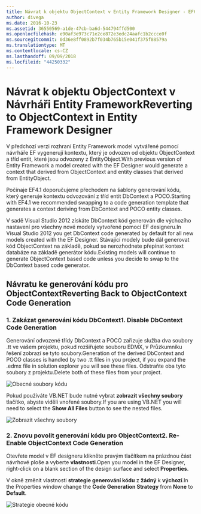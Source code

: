 ```yaml
---
title: Návrat k objektu ObjectContext v Entity Framework Designer - EF6
author: divega
ms.date: 2016-10-23
ms.assetid: 36550569-a1de-47cb-ba6d-544794ffd500
ms.openlocfilehash: e90af3e973c71e2ce872e3edc24aafc1b2ccce0f
ms.sourcegitcommit: 0d36e8ff0892b7f034b765b15e041f375f88579a
ms.translationtype: MT
ms.contentlocale: cs-CZ
ms.lasthandoff: 09/09/2018
ms.locfileid: "44250332"
---
```

# <a name="reverting-to-objectcontext-in-entity-framework-designer"></a><span data-ttu-id="fef11-102">Návrat k objektu ObjectContext v Návrháři Entity Framework</span><span class="sxs-lookup"><span data-stu-id="fef11-102">Reverting to ObjectContext in Entity Framework Designer</span></span>
<span data-ttu-id="fef11-103">V předchozí verzi rozhraní Entity Framework model vytvářené pomocí návrháře EF vygenerují kontextu, který je odvozen od objektu ObjectContext a tříd entit, které jsou odvozeny z EntityObject.</span><span class="sxs-lookup"><span data-stu-id="fef11-103">With previous version of Entity Framework a model created with the EF Designer would generate a context that derived from ObjectContext and entity classes that derived from EntityObject.</span></span>

<span data-ttu-id="fef11-104">Počínaje EF4.1 doporučujeme přechodem na šablony generování kódu, který generuje kontextu odvozování z tříd entit DbContext a POCO.</span><span class="sxs-lookup"><span data-stu-id="fef11-104">Starting with EF4.1 we recommended swapping to a code generation template that generates a context deriving from DbContext and POCO entity classes.</span></span>

<span data-ttu-id="fef11-105">V sadě Visual Studio 2012 získáte DbContext kód generován dle výchozího nastavení pro všechny nové modely vytvořené pomocí EF designeru.</span><span class="sxs-lookup"><span data-stu-id="fef11-105">In Visual Studio 2012 you get DbContext code generated by default for all new models created with the EF Designer.</span></span> <span data-ttu-id="fef11-106">Stávající modely bude dál generovat kód ObjectContext na základě, pokud se nerozhodnete přepínat kontext databáze na základě generátor kódu.</span><span class="sxs-lookup"><span data-stu-id="fef11-106">Existing models will continue to generate ObjectContext based code unless you decide to swap to the DbContext based code generator.</span></span>

## <a name="reverting-back-to-objectcontext-code-generation"></a><span data-ttu-id="fef11-107">Návratu ke generování kódu pro ObjectContext</span><span class="sxs-lookup"><span data-stu-id="fef11-107">Reverting Back to ObjectContext Code Generation</span></span>

### <a name="1-disable-dbcontext-code-generation"></a><span data-ttu-id="fef11-108">1. Zakázat generování kódu DbContext</span><span class="sxs-lookup"><span data-stu-id="fef11-108">1. Disable DbContext Code Generation</span></span>

<span data-ttu-id="fef11-109">Generování odvozené třídy DbContext a POCO zařizuje služba dva soubory .tt ve vašem projektu, pokud rozšiřujete souboru EDMX, v Průzkumníku řešení zobrazí se tyto soubory.</span><span class="sxs-lookup"><span data-stu-id="fef11-109">Generation of the derived DbContext and POCO classes is handled by two .tt files in you project, if you expand the .edmx file in solution explorer you will see these files.</span></span> <span data-ttu-id="fef11-110">Odstraňte oba tyto soubory z projektu.</span><span class="sxs-lookup"><span data-stu-id="fef11-110">Delete both of these files from your project.</span></span>

![Obecné soubory kódu](~/ef6/media/codegenfiles.png)

<span data-ttu-id="fef11-112">Pokud používáte VB.NET bude nutné vybrat **zobrazit všechny soubory** tlačítko, abyste viděli vnořené soubory.</span><span class="sxs-lookup"><span data-stu-id="fef11-112">If you are using VB.NET you will need to select the **Show All Files** button to see the nested files.</span></span>

![Zobrazit všechny soubory](~/ef6/media/showallfiles.png)

### <a name="2-re-enable-objectcontext-code-generation"></a><span data-ttu-id="fef11-114">2. Znovu povolit generování kódu pro ObjectContext</span><span class="sxs-lookup"><span data-stu-id="fef11-114">2. Re-Enable ObjectContext Code Generation</span></span>

<span data-ttu-id="fef11-115">Otevřete model v EF designeru klikněte pravým tlačítkem na prázdnou část návrhové ploše a vyberte **vlastnosti**.</span><span class="sxs-lookup"><span data-stu-id="fef11-115">Open you model in the EF Designer, right-click on a blank section of the design surface and select **Properties**.</span></span>

<span data-ttu-id="fef11-116">V okně změnit vlastnosti **strategie generování kódu** z **žádný** k **výchozí**.</span><span class="sxs-lookup"><span data-stu-id="fef11-116">In the Properties window change the **Code Generation Strategy** from **None** to **Default**.</span></span>

![Strategie obecné kódu](~/ef6/media/codegenstrategy.png)
